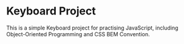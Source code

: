 # Keyboard Project

This is a simple Keyboard project for practising JavaScript, including Object-Oriented Programming and CSS BEM Convention.

